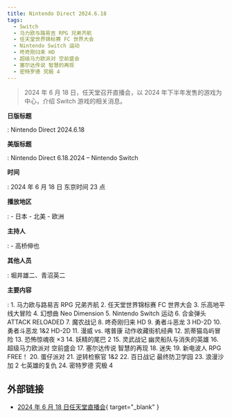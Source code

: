 ```yaml
---
title: Nintendo Direct 2024.6.18
tags:
  - Switch
  - 马力欧与路易吉 RPG 兄弟齐航
  - 任天堂世界锦标赛 FC 世界大会
  - Nintendo Switch 运动
  - 咚奇刚归来 HD
  - 超级马力欧派对 空前盛会
  - 塞尔达传说 智慧的再现
  - 密特罗德 究极 4
---
```


> 2024 年 6 月 18 日，任天堂召开直播会，以 2024 年下半年发售的游戏为中心，介绍 Switch 游戏的相关消息。

**日版标题**

:	Nintendo Direct 2024.6.18

**美版标题**

:	Nintendo Direct 6.18.2024 – Nintendo Switch

**时间**

:	2024 年 6 月 18 日 东京时间 23 点

**播放地区**

:	- 日本
	- 北美
	- 欧洲

**主持人**

:	- 高桥伸也

**其他人员**

:	堀井雄二、青沼英二

**主要内容**

:	1. 马力欧与路易吉 RPG 兄弟齐航
	2. 任天堂世界锦标赛 FC 世界大会
	3. 乐高地平线大冒险
	4. 幻想曲 Neo Dimension
	5. Nintendo Switch 运动
	6. 合金弹头 ATTACK RELOADED
	7. 魔农战记
	8. 咚奇刚归来 HD
	9. 勇者斗恶龙 3 HD-2D
	10. 勇者斗恶龙 1&2 HD-2D
	11. 漫威 vs. 喀普康 动作收藏街机经典
	12. 凯蒂猫岛屿冒险
	13. 恐怖惊魂夜 ×3
	14. 妖精的尾巴 2
	15. 灵武战记 幽灵船队与消失的英雄
	16. 超级马力欧派对 空前盛会
	17. 塞尔达传说 智慧的再现
	18. 迷失
	19. 新电波人 RPG FREE！
	20. 蛋仔派对
	21. 逆转检察官 1&2
	22. 百日战记 最终防卫学园
	23. 浪漫沙加 2 七英雄的复仇
	24. 密特罗德 究极 4

## 外部链接

- [2024 年 6 月 18 日任天堂直播会](https://www.bilibili.com/video/BV1Ws421T7VF/){ target="_blank" }
